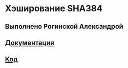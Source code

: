 # Хэширование SHA384

## Выполнено Рогинской Александрой 

## [Документация](https://github.com/cyber-shrimp/TaMP/tree/c463e014581698500a9c4f7d63fc22a3c86a302d/Documentation)
## [Код](https://github.com/cyber-shrimp/TaMP/tree/110be5e03d6b200aed515689e1126d5ce2dd4219/sha384_service)
